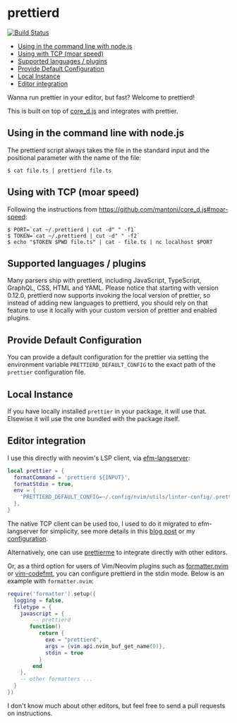 # prettierd

[![Build Status](https://github.com/fsouza/prettierd/workflows/Build/badge.svg)](https://github.com/fsouza/prettierd/actions?query=branch:main+workflow:Build)

<!-- START doctoc generated TOC please keep comment here to allow auto update -->
<!-- DON'T EDIT THIS SECTION, INSTEAD RE-RUN doctoc TO UPDATE -->

- [Using in the command line with node.js](#using-in-the-command-line-with-nodejs)
- [Using with TCP (moar speed)](#using-with-tcp-moar-speed)
- [Supported languages / plugins](#supported-languages--plugins)
- [Provide Default Configuration](#provide-default-configuration)
- [Local Instance](#local-instance)
- [Editor integration](#editor-integration)

<!-- END doctoc generated TOC please keep comment here to allow auto update -->

Wanna run prettier in your editor, but fast? Welcome to prettierd!

This is built on top of [core_d.js](https://github.com/mantoni/core_d.js) and
integrates with prettier.

## Using in the command line with node.js

The prettierd script always takes the file in the standard input and the
positional parameter with the name of the file:

```
$ cat file.ts | prettierd file.ts
```

## Using with TCP (moar speed)

Following the instructions from https://github.com/mantoni/core_d.js#moar-speed:

```
$ PORT=`cat ~/.prettierd | cut -d" " -f1`
$ TOKEN=`cat ~/.prettierd | cut -d" " -f2`
$ echo "$TOKEN $PWD file.ts" | cat - file.ts | nc localhost $PORT
```

## Supported languages / plugins

Many parsers ship with prettierd, including JavaScript, TypeScript, GraphQL,
CSS, HTML and YAML.
Please notice that starting with version 0.12.0, prettierd now supports
invoking the local version of prettier, so instead of adding new languages to
prettierd, you should rely on that feature to use it locally with your custom
version of prettier and enabled plugins.

## Provide Default Configuration

You can provide a default configuration for the prettier via setting the environment variable `PRETTIERD_DEFAULT_CONFIG` to the exact path of the `prettier` configuration file.

## Local Instance

If you have locally installed `prettier` in your package, it will use that. Elsewise it will use the one bundled with the package itself.

## Editor integration

I use this directly with neovim's LSP client, via
[efm-langserver](https://github.com/mattn/efm-langserver):

```lua
local prettier = {
  formatCommand = 'prettierd ${INPUT}',
  formatStdin = true,
  env = {
    'PRETTIERD_DEFAULT_CONFIG=~/.config/nvim/utils/linter-config/.prettierrc.json',
  },
}
```

The native TCP client can be used too, I used to do it migrated to
efm-langserver for simplicity, see more details in this [blog
post](https://blog.fsouza.dev/prettierd-neovim-format-on-save/) or my
[configuration](https://github.com/fsouza/dotfiles/blob/2ad8a83bf40a3bc43931cd71b53b171a109f76bc/nvim/lua/fsouza/plugin/prettierd.lua).

Alternatively, one can use
[prettierme](https://github.com/ruyadorno/prettierme) to integrate directly
with other editors.

Or, as a third option for users of Vim/Neovim plugins such as
[formatter.nvim](https://github.com/mhartington/formatter.nvim) or
[vim-codefmt](https://github.com/google/vim-codefmt), you can configure
prettierd in the stdin mode. Below is an example with `formatter.nvim`:

```lua
require('formatter').setup({
  logging = false,
  filetype = {
    javascript = {
        -- prettierd
       function()
          return {
            exe = "prettierd",
            args = {vim.api.nvim_buf_get_name(0)},
            stdin = true
          }
        end
    },
    -- other formatters ...
  }
})
```

I don't know much about other editors, but feel free to send a pull requests on
instructions.
